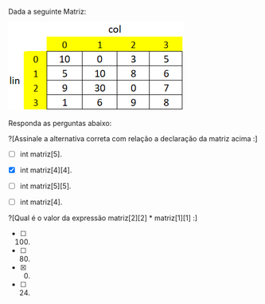 <p>Dada a seguinte Matriz:</p>

![while](/markdowns/matrix.png)

<p>Responda as perguntas abaixo:</p>
?[Assinale a alternativa correta com relação a declaração da matriz acima :]

-[ ] int matriz[5].

-[x] int matriz[4][4].

-[ ] int matriz[5][5].

-[ ] int matriz[4].


?[Qual é o valor da expressão matriz[2][2] * matriz[1][1] :]

-[ ] 100.

-[ ] 80.

-[x] 0.

-[ ] 24.
